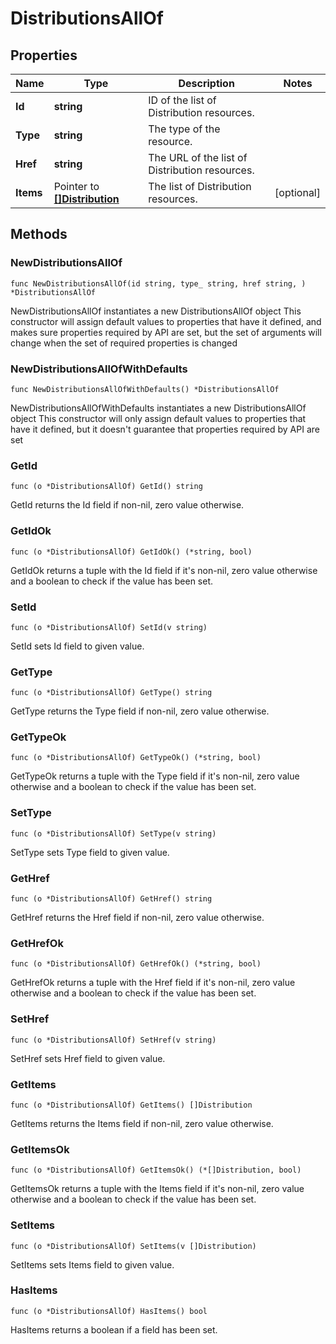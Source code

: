 # DistributionsAllOf

## Properties

|Name | Type | Description | Notes|
|------------ | ------------- | ------------- | -------------|
|**Id** | **string** | ID of the list of Distribution resources. | |
|**Type** | **string** | The type of the resource. | |
|**Href** | **string** | The URL of the list of Distribution resources. | |
|**Items** | Pointer to [**[]Distribution**](Distribution.md) | The list of Distribution resources. | [optional] |

## Methods

### NewDistributionsAllOf

`func NewDistributionsAllOf(id string, type_ string, href string, ) *DistributionsAllOf`

NewDistributionsAllOf instantiates a new DistributionsAllOf object
This constructor will assign default values to properties that have it defined,
and makes sure properties required by API are set, but the set of arguments
will change when the set of required properties is changed

### NewDistributionsAllOfWithDefaults

`func NewDistributionsAllOfWithDefaults() *DistributionsAllOf`

NewDistributionsAllOfWithDefaults instantiates a new DistributionsAllOf object
This constructor will only assign default values to properties that have it defined,
but it doesn't guarantee that properties required by API are set

### GetId

`func (o *DistributionsAllOf) GetId() string`

GetId returns the Id field if non-nil, zero value otherwise.

### GetIdOk

`func (o *DistributionsAllOf) GetIdOk() (*string, bool)`

GetIdOk returns a tuple with the Id field if it's non-nil, zero value otherwise
and a boolean to check if the value has been set.

### SetId

`func (o *DistributionsAllOf) SetId(v string)`

SetId sets Id field to given value.


### GetType

`func (o *DistributionsAllOf) GetType() string`

GetType returns the Type field if non-nil, zero value otherwise.

### GetTypeOk

`func (o *DistributionsAllOf) GetTypeOk() (*string, bool)`

GetTypeOk returns a tuple with the Type field if it's non-nil, zero value otherwise
and a boolean to check if the value has been set.

### SetType

`func (o *DistributionsAllOf) SetType(v string)`

SetType sets Type field to given value.


### GetHref

`func (o *DistributionsAllOf) GetHref() string`

GetHref returns the Href field if non-nil, zero value otherwise.

### GetHrefOk

`func (o *DistributionsAllOf) GetHrefOk() (*string, bool)`

GetHrefOk returns a tuple with the Href field if it's non-nil, zero value otherwise
and a boolean to check if the value has been set.

### SetHref

`func (o *DistributionsAllOf) SetHref(v string)`

SetHref sets Href field to given value.


### GetItems

`func (o *DistributionsAllOf) GetItems() []Distribution`

GetItems returns the Items field if non-nil, zero value otherwise.

### GetItemsOk

`func (o *DistributionsAllOf) GetItemsOk() (*[]Distribution, bool)`

GetItemsOk returns a tuple with the Items field if it's non-nil, zero value otherwise
and a boolean to check if the value has been set.

### SetItems

`func (o *DistributionsAllOf) SetItems(v []Distribution)`

SetItems sets Items field to given value.

### HasItems

`func (o *DistributionsAllOf) HasItems() bool`

HasItems returns a boolean if a field has been set.


